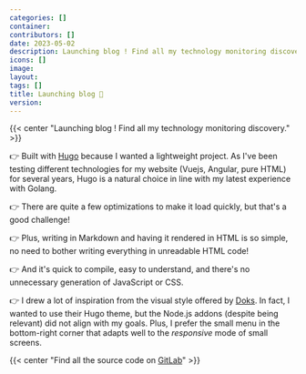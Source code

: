 ```yaml
---
categories: []
container:
contributors: []
date: 2023-05-02
description: Launching blog ! Find all my technology monitoring discovery.
icons: []
image:
layout:
tags: []
title: Launching blog 🚀
version:
---
```


{{< center "Launching blog ! Find all my technology monitoring discovery." >}}

👉 Built with [Hugo](https://gohugo.io) because I wanted a lightweight project. As I've been testing different technologies for my website (Vuejs, Angular, pure HTML) for several years, Hugo is a natural choice in line with my latest experience with Golang.

👉 There are quite a few optimizations to make it load quickly, but that's a good challenge!

👉 Plus, writing in Markdown and having it rendered in HTML is so simple, no need to bother writing everything in unreadable HTML code!

👉 And it's quick to compile, easy to understand, and there's no unnecessary generation of JavaScript or CSS.

👉 I drew a lot of inspiration from the visual style offered by [Doks]((https://doks.netlify.app/)). In fact, I wanted to use their Hugo theme, but the Node.js addons (despite being relevant) did not align with my goals. Plus, I prefer the small menu in the bottom-right corner that adapts well to the *responsive* mode of small screens.

{{< center "Find all the source code on [GitLab](https://gitlab.com/kilianpaquier/hugot)" >}}
